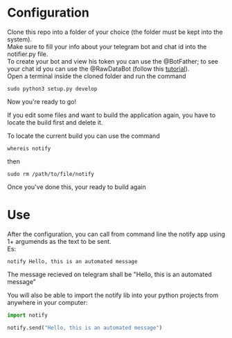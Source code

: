 # Configuration
Clone this repo into a folder of your choice (the folder must be kept into the system).  
Make sure to fill your info about your telegram bot and chat id into the notifier.py file.  
To create your bot and view his token you can use the @BotFather; to see your chat id you can use the @RawDataBot (follow this <a href="https://www.youtube.com/watch?v=UPC5Ck1oU6k">tutorial</a>).  
Open a terminal inside the cloned folder and run the command  
```shell
sudo python3 setup.py develop
```

Now you're ready to go!

If you edit some files and want to build the application again, you have to locate the build first and delete it.

To locate the current build you can use the command  
```shell
whereis notify
```
then  
```shell
sudo rm /path/to/file/notify
```

Once you've done this, your ready to build again


# Use
After the configuration, you can call from command line the notify app using 1+ argumends as the text to be sent.  
Es:
```shell
notify Hello, this is an automated message
```
The message recieved on telegram shall be "Hello, this is an automated message"

You will also be able to import the notify lib into your python projects from anywhere in your computer:  
```python
import notify

notify.send("Hello, this is an automated message")
```
